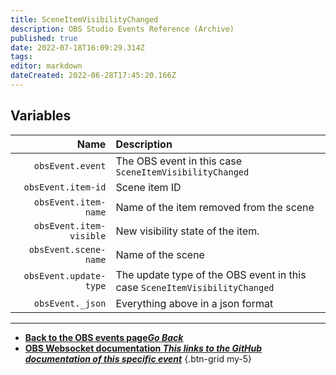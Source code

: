 ```yaml
---
title: SceneItemVisibilityChanged
description: OBS Studio Events Reference (Archive)
published: true
date: 2022-07-18T16:09:29.314Z
tags: 
editor: markdown
dateCreated: 2022-06-28T17:45:20.166Z
---
```


## Variables

Name | Description
----:|:------------
`obsEvent.event` | The OBS event in this case `SceneItemVisibilityChanged`
`obsEvent.item-id` | Scene item ID
`obsEvent.item-name` | Name of the item removed from the scene
`obsEvent.item-visible` | New visibility state of the item.
`obsEvent.scene-name` | Name of the scene
`obsEvent.update-type` | The update type of the OBS event in this case `SceneItemVisibilityChanged`
`obsEvent._json` | Everything above in a json format

---

- [<i class="mdi mdi-chevron-left"></i>**Back to the OBS events page*Go Back***](/en/Broadcasters/OBS/Archive/Events)
- [<i class="mdi mdi-github"></i> **OBS Websocket documentation *This links to the GitHub documentation of this specific event***](https://github.com/obsproject/obs-websocket/blob/4.x-current/docs/generated/protocol.md#sceneitemvisibilitychanged)
{.btn-grid my-5}
